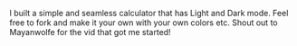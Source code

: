 I built a simple and seamless calculator that has Light and Dark mode. Feel free to fork and make it your own with your own colors etc. Shout out to Mayanwolfe for the vid that got me started! 
